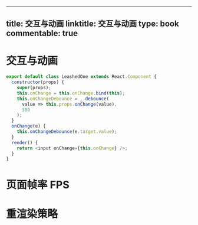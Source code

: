 
---
title: 交互与动画
linktitle: 交互与动画
type: book
commentable: true
---

# 交互与动画

```js
export default class LeashedOne extends React.Component {
  constructor(props) {
    super(props);
    this.onChange = this.onChange.bind(this);
    this.onChangeDebounce = _.debounce(
      value => this.props.onChange(value),
      300
    );
  }
  onChange(e) {
    this.onChangeDebounce(e.target.value);
  }
  render() {
    return <input onChange={this.onChange} />;
  }
}
```

# 页面帧率 FPS

# 重渲染策略

    